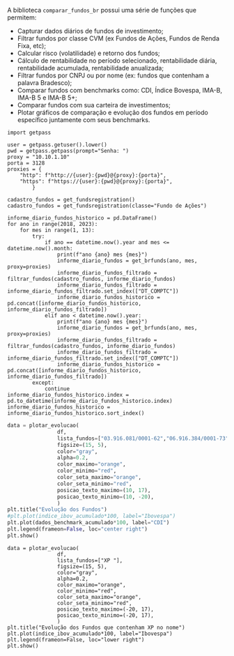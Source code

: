 A biblioteca `comparar_fundos_br` possui uma série de funções que permitem:

- Capturar dados diários de fundos de investimento;
- Filtrar fundos por classe CVM (ex Fundos de Ações, Fundos de Renda Fixa, etc);
- Calcular risco (volatilidade) e retorno dos fundos;
- Cálculo de rentabilidade no período selecionado, rentabilidade diária, rentabilidade acumulada, rentabilidade anualizada;
- Filtrar fundos por CNPJ ou por nome (ex: fundos que contenham a palavra Bradesco);
- Comparar fundos com benchmarks como: CDI, Índice Bovespa, IMA-B, IMA-B 5 e IMA-B 5+;
- Comparar fundos com sua carteira de investimentos;
- Plotar gráficos de comparação e evolução dos fundos em período específico juntamente com seus benchmarks.

```
import getpass

user = getpass.getuser().lower()
pwd = getpass.getpass(prompt="Senha: ")
proxy = "10.10.1.10"
porta = 3128
proxies = {
    "http": f"http://{user}:{pwd}@{proxy}:{porta}",
    "https": f"https://{user}:{pwd}@{proxy}:{porta}",
		}
```

```
cadastro_fundos = get_fundsregistration()
cadastro_fundos = get_fundsregistration(classe="Fundo de Ações")

informe_diario_fundos_historico = pd.DataFrame()
for ano in range(2018, 2023):
    for mes in range(1, 13):
        try:
            if ano == datetime.now().year and mes <= datetime.now().month:
                print(f"ano {ano} mes {mes}")
                informe_diario_fundos = get_brfunds(ano, mes, proxy=proxies)
                informe_diario_fundos_filtrado = filtrar_fundos(cadastro_fundos, informe_diario_fundos)
                informe_diario_fundos_filtrado = informe_diario_fundos_filtrado.set_index(["DT_COMPTC"])
                informe_diario_fundos_historico = pd.concat([informe_diario_fundos_historico, informe_diario_fundos_filtrado])
            elif ano < datetime.now().year:
                print(f"ano {ano} mes {mes}")
                informe_diario_fundos = get_brfunds(ano, mes, proxy=proxies)
                informe_diario_fundos_filtrado = filtrar_fundos(cadastro_fundos, informe_diario_fundos)
                informe_diario_fundos_filtrado = informe_diario_fundos_filtrado.set_index(["DT_COMPTC"])
                informe_diario_fundos_historico = pd.concat([informe_diario_fundos_historico, informe_diario_fundos_filtrado])
        except:
            continue
informe_diario_fundos_historico.index = pd.to_datetime(informe_diario_fundos_historico.index)
informe_diario_fundos_historico = informe_diario_fundos_historico.sort_index()
```


```python
data = plotar_evolucao(
                df,
                lista_fundos=["03.916.081/0001-62","06.916.384/0001-73"],
                figsize=(15, 5),
                color="gray",
                alpha=0.2,
                color_maximo="orange",
                color_minimo="red",
                color_seta_maximo="orange",
                color_seta_minimo="red",
                posicao_texto_maximo=(10, 17),
                posicao_texto_minimo=(10, -20),
                )
plt.title("Evolução dos Fundos")
#plt.plot(indice_ibov_acumulado*100, label="Ibovespa")
plt.plot(dados_benchmark_acumulado*100, label="CDI")
plt.legend(frameon=False, loc="center right")
plt.show()
```

```
data = plotar_evolucao(
                df,
                lista_fundos=["XP "],
                figsize=(15, 5),
                color="gray",
                alpha=0.2,
                color_maximo="orange",
                color_minimo="red",
                color_seta_maximo="orange",
                color_seta_minimo="red",
                posicao_texto_maximo=(-20, 17),
                posicao_texto_minimo=(-20, 17),
                )
plt.title("Evolução dos Fundos que contenham XP no nome")
plt.plot(indice_ibov_acumulado*100, label="Ibovespa")
plt.legend(frameon=False, loc="lower right")
plt.show()
```